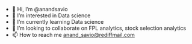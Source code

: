 - 👋 Hi, I’m @anandsavio
- 👀 I’m interested in Data science
- 🌱 I’m currently learning Data science
- 💞️ I’m looking to collaborate on FPL analytics, stock selection analytics
- 📫 How to reach me anand_savio@rediffmail.com

<!---
anandsavio/anandsavio is a ✨ special ✨ repository because its `README.md` (this file) appears on your GitHub profile.
You can click the Preview link to take a look at your changes.
--->
